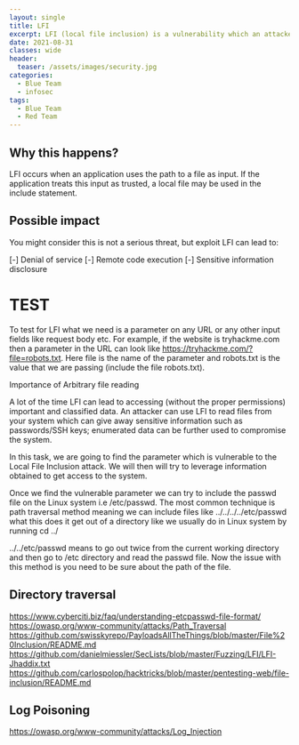 ```yaml
---
layout: single
title: LFI
excerpt: LFI (local file inclusion) is a vulnerability which an attacker can exploit to include/read files. https://dzone.com/articles/what-is-local-file-inclusion-lfi
date: 2021-08-31
classes: wide
header:
  teaser: /assets/images/security.jpg
categories:
  - Blue Team
  - infosec
tags:
  - Blue Team
  - Red Team
---
```



## Why this happens?

LFI occurs when an application uses the path to a file as input. If the application treats this input as trusted, a local file may be used in the include statement.

## Possible impact

You might consider this is not a serious threat, but exploit LFI can lead to:

[-] Denial of service
[-] Remote code execution
[-] Sensitive information disclosure

# TEST

To test for LFI what we need is a parameter on any URL or any other input fields like request body etc. For example, if the website is tryhackme.com then a parameter in the URL can look like https://tryhackme.com/?file=robots.txt. Here file is the name of the parameter and robots.txt is the value that we are passing (include the file robots.txt).

Importance of Arbitrary file reading

A lot of the time LFI can lead to accessing (without the proper permissions) important and classified data. An attacker can use LFI to read files from your system which can give away sensitive information such as passwords/SSH keys; enumerated data can be further used to compromise the system.

In this task, we are going to find the parameter which is vulnerable to the Local File Inclusion attack. We will then will try to leverage information obtained to get access to the system.


Once we find the vulnerable parameter we can try to include the passwd file on the Linux system i.e /etc/passwd. The most common technique is path traversal method meaning we can include files like ../../../../etc/passwd what this does it get out of a directory like we usually do in Linux system by running cd ../

../../etc/passwd means to go out twice from the current working directory and then go to /etc directory and read the passwd file. Now the issue with this method is you need to be sure about the path of the file.

## Directory traversal
https://www.cyberciti.biz/faq/understanding-etcpasswd-file-format/
https://owasp.org/www-community/attacks/Path_Traversal
https://github.com/swisskyrepo/PayloadsAllTheThings/blob/master/File%20Inclusion/README.md
https://github.com/danielmiessler/SecLists/blob/master/Fuzzing/LFI/LFI-Jhaddix.txt
https://github.com/carlospolop/hacktricks/blob/master/pentesting-web/file-inclusion/README.md
## Log Poisoning 

https://owasp.org/www-community/attacks/Log_Injection
